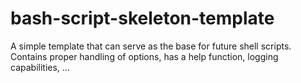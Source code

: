 bash-script-skeleton-template
=============================

A simple template that can serve as the base for future shell scripts. Contains proper handling of options, has a help function, logging capabilities, ... 
